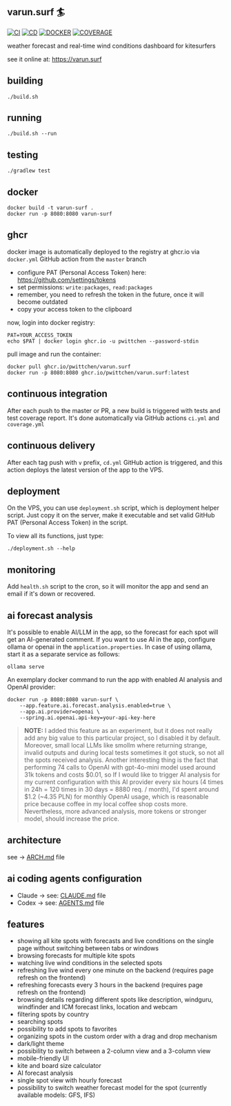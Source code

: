 ## varun.surf 🏄

[![CI](https://github.com/pwittchen/varun.surf/actions/workflows/ci.yml/badge.svg)](https://github.com/pwittchen/varun.surf/actions/workflows/ci.yml)
[![CD](https://github.com/pwittchen/varun.surf/actions/workflows/cd.yml/badge.svg)](https://github.com/pwittchen/varun.surf/actions/workflows/cd.yml)
[![DOCKER](https://github.com/pwittchen/varun.surf/actions/workflows/docker.yml/badge.svg)](https://github.com/pwittchen/varun.surf/actions/workflows/docker.yml)
[![COVERAGE](https://github.com/pwittchen/varun.surf/actions/workflows/coverage.yml/badge.svg)](https://github.com/pwittchen/varun.surf/actions/workflows/coverage.yml)

weather forecast and real-time wind conditions dashboard for kitesurfers

see it online at: https://varun.surf

## building

```
./build.sh
```

## running

```
./build.sh --run
```

## testing

```
./gradlew test
```

## docker

```
docker build -t varun-surf .
docker run -p 8080:8080 varun-surf
```

## ghcr

docker image is automatically deployed to the registry at ghcr.io via `docker.yml` GitHub action from the `master` branch

- configure PAT (Personal Access Token) here: https://github.com/settings/tokens
- set permissions: `write:packages`, `read:packages`
- remember, you need to refresh the token in the future, once it will become outdated
- copy your access token to the clipboard

now, login into docker registry:

```
PAT=YOUR_ACCESS_TOKEN
echo $PAT | docker login ghcr.io -u pwittchen --password-stdin
```

pull image and run the container:

```
docker pull ghcr.io/pwittchen/varun.surf
docker run -p 8080:8080 ghcr.io/pwittchen/varun.surf:latest
```

## continuous integration

After each push to the master or PR, a new build is triggered with tests and test coverage report.
It's done automatically via GitHub actions `ci.yml` and `coverage.yml`

## continuous delivery

After each tag push with `v` prefix, `cd.yml` GitHub action is triggered,
and this action deploys the latest version of the app to the VPS.

## deployment

On the VPS, you can use `deployment.sh` script, which is deployment helper script.
Just copy it on the server, make it executable and set valid GitHub PAT (Personal Access Token) in the script.

To view all its functions, just type:

```
./deployment.sh --help
```

## monitoring

Add `health.sh` script to the cron, so it will monitor the app and send an email if it's down or recovered.

## ai forecast analysis

It's possible to enable AI/LLM in the app, so the forecast for each spot will get an AI-generated comment.
If you want to use AI in the app, configure ollama or openai in the `application.properties`.
In case of using ollama, start it as a separate service as follows:

```
ollama serve
```

An exemplary docker command to run the app with enabled AI analysis and OpenAI provider:

```
docker run -p 8080:8080 varun-surf \
    --app.feature.ai.forecast.analysis.enabled=true \
    --app.ai.provider=openai \
    --spring.ai.openai.api-key=your-api-key-here
```

> **NOTE:** I added this feature as an experiment, but it does not really add any big value to this particular project,
so I disabled it by default. Moreover, small local LLMs like smollm where returning strange, invalid outputs
and during local tests sometimes it got stuck, so not all the spots received analysis.
Another interesting thing is the fact that performing 74 calls to OpenAI with gpt-4o-mini model
used around 31k tokens and costs $0.01, so If I would like to trigger AI analysis
for my current configuration with this AI provider every six hours
(4 times in 24h = 120 times in 30 days = 8880 req. / month), I'd spent around \$1.2 (~4.35 PLN)
for monthly OpenAI usage, which is reasonable price because coffee in my local coffee shop costs more.
Nevertheless, more advanced analysis, more tokens or stronger model, should increase the price.

## architecture

see → [ARCH.md](ARCH.md) file

## ai coding agents configuration

- Claude → see: [CLAUDE.md](CLAUDE.md) file
- Codex → see: [AGENTS.md](AGENTS.md) file

## features

- showing all kite spots with forecasts and live conditions on the single page without switching between tabs or windows
- browsing forecasts for multiple kite spots
- watching live wind conditions in the selected spots
- refreshing live wind every one minute on the backend (requires page refresh on the frontend)
- refreshing forecasts every 3 hours in the backend (requires page refresh on the frontend)
- browsing details regarding different spots like description, windguru, windfinder and ICM forecast links, location and webcam
- filtering spots by country
- searching spots
- possibility to add spots to favorites
- organizing spots in the custom order with a drag and drop mechanism
- dark/light theme
- possibility to switch between a 2-column view and a 3-column view
- mobile-friendly UI
- kite and board size calculator
- AI forecast analysis
- single spot view with hourly forecast
- possibility to switch weather forecast model for the spot (currently available models: GFS, IFS)
